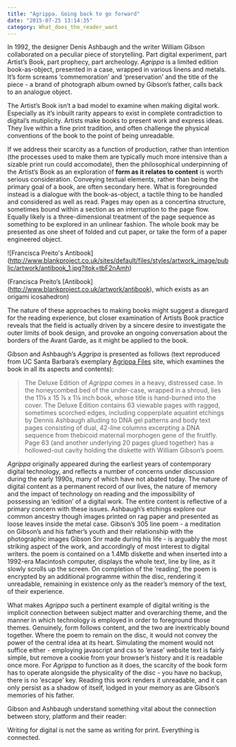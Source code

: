 ```yaml
---
title: "Agrippa. Going back to go forward"
date: "2015-07-25 13:14:35"
category: What_does_the_reader_want
---
```


In 1992, the designer Denis Ashbaugh and the writer William Gibson
collaborated on a peculiar piece of storytelling. Part digital
experiment, part Artist’s Book, part prophecy, part archeology.
*Agrippa* is a limited edition book-as-object, presented in a case,
wrapped in various linens and metals. It’s form screams ‘commemoration’
and ‘preservation’ and the title of the piece - a brand of photograph
album owned by Gibson’s father, calls back to an analogue object.

The Artist’s Book isn’t a bad model to examine when making digital work.
Especially as it’s inbuilt rarity appears to exist in complete
contradiction to digital’s mutiplicity. Artists make books to present
work and express ideas. They live within a fine print tradition, and
often challenge the physical conventions of the book to the point of
being unreadable. 

If we address their scarcity as a function of production, rather than
intention (the processes used to make them are typically much more
intensive than a sizable print run could accomodate), then the
philosophical underpinning of the Artist’s Book as an exploration of
**form as it relates to content** is worth serious consideration.
Conveying textual elements, rather than being the primary goal of a
book, are often secondary here. What is foregrounded instead is a
dialogue with the book-as-object, a tactile thing to be handled and
considered as well as read. Pages may open as a concertina structure,
sometimes bound within a section as an interruption to the page flow.
Equally likely is a three-dimensional treatment of the page sequence as
something to be explored in an unlinear fashion. The whole book may be
presented as one sheet of folded and cut paper, or take the form of a
paper engineered object. 

![Francisca Preito's Antibook] (http://www.blankproject.co.uk/sites/default/files/styles/artwork_image/public/artwork/antibook_1.jpg?itok=tbF2nAmh)

(Francisca Preito’s [Antibook] (http://www.blankproject.co.uk/artwork/antibook), which exists as
an origami icosahedron)

The nature of these approaches to making books might suggest a disregard
for the reading experience, but closer examination of Artists Book
practice reveals that the field is actually driven by a sincere desire
to investigate the outer limits of book design, and provoke an ongoing
conversation about the borders of the Avant Garde, as it might be
applied to the book.

Gibson and Ashbaugh’s *Aggripa* is presented as follows (text reproduced
from UC Santa Barbara’s exemplary [Agrippa Files](http://agrippa.english.ucsb.edu/) site, which
examines the book in all its aspects and contents):

>The Deluxe Edition of *Agrippa* comes in a heavy, distressed case. In
>the honeycombed bed of the under-case, wrapped in a shroud, lies the 11⅛
>x 15 ⅞ x 1⅛ inch book, whose title is hand-burned into the cover. The
>Deluxe Edition contains 63 viewable pages with ragged, sometimes
>scorched edges, including copperplate aquatint etchings by Dennis
>Ashbaugh alluding to DNA gel patterns and body text pages consisting of
>dual, 42-line columns excerpting a DNA sequence from thebicoid maternal
>morphogen gene of the fruitfly. Page 63 (and another underlying 20 pages
>glued together) has a hollowed-out cavity holding the diskette with
>William Gibson’s poem.

*Agrippa* originally appeared during the earliest years of contemporary
digital technology, and reflects a number of concerns under discussion
during the early 1990s, many of which have not abated today. The nature
of digital content as a permanent record of our lives, the nature of
memory and the impact of technology on reading and the impossibility of
possessing an ‘edition’ of a digital work. The entire content is
reflective of a primary concern with these issues. Ashbaugh’s etchings
explore our common ancestry though images printed on rag paper and
presented as loose leaves inside the metal case. Gibson’s 305 line poem - a meditation on Gibson’s and his father’s youth and their relationship
with the photographic images Gibson Snr made during his life - is
arguably the most striking aspect of the work, and accordingly of most
interest to digital writers. the poem is contained on a 1.4Mb diskette
and when inserted into a 1992-era Macintosh computer, displays the whole
text, line by line, as it slowly scrolls up the screen. On completion of
the ‘reading’, the poem is encrypted by an additional programme within
the disc, rendering it unreadable, remaining in existence only as the
reader’s memory of the text, of their experience. 

What makes *Agrippa* such a pertinent example of digital writing is the
implicit connection between subject matter and overarching theme, and
the manner in which technology is employed in order to foreground those
themes. Genuinely, form follows content, and the two are inextricably
bound together. Where the poem to remain on the disc, it would not
convey the power of the central idea at its heart. Simulating the moment
would not suffice either - employing javascript and css to ‘erase’
website text is fairly simple, but remove a cookie from your browser’s
history and it is readable once more. For *Agrippa* to function as it
does, the scarcity of the book form has to operate alongside the
physicality of the disc - you have no backup, there is no ‘escape’ key.
Reading this work renders it unreadable, and it can only persist as a
shadow of itself, lodged in your memory as are Gibson’s memories of his
father.

Gibson and Ashbaugh understand something vital about the connection
between story, platform and their reader:

Writing for digital is not the same as writing for print. Everything is
connected.
